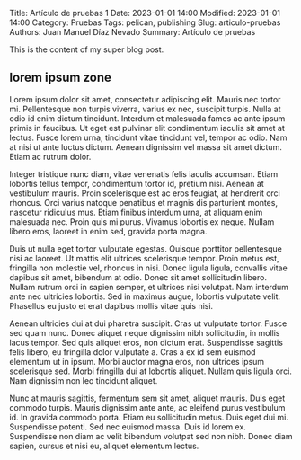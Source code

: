 Title: Artículo de pruebas 1
Date: 2023-01-01 14:00
Modified: 2023-01-01 14:00
Category: Pruebas
Tags: pelican, publishing
Slug: articulo-pruebas
Authors: Juan Manuel Díaz Nevado
Summary: Artículo de pruebas

This is the content of my super blog post.

## lorem ipsum zone

Lorem ipsum dolor sit amet, consectetur adipiscing elit. Mauris nec tortor mi. Pellentesque non turpis viverra, varius ex nec, suscipit turpis. Nulla at odio id enim dictum tincidunt. Interdum et malesuada fames ac ante ipsum primis in faucibus. Ut eget est pulvinar elit condimentum iaculis sit amet at lectus. Fusce lorem urna, tincidunt vitae tincidunt vel, tempor ac odio. Nam at nisi ut ante luctus dictum. Aenean dignissim vel massa sit amet dictum. Etiam ac rutrum dolor.

Integer tristique nunc diam, vitae venenatis felis iaculis accumsan. Etiam lobortis tellus tempor, condimentum tortor id, pretium nisi. Aenean at vestibulum mauris. Proin scelerisque est ac eros feugiat, at hendrerit orci rhoncus. Orci varius natoque penatibus et magnis dis parturient montes, nascetur ridiculus mus. Etiam finibus interdum urna, at aliquam enim malesuada nec. Proin quis mi purus. Vivamus lobortis ex neque. Nullam libero eros, laoreet in enim sed, gravida porta magna.

Duis ut nulla eget tortor vulputate egestas. Quisque porttitor pellentesque nisi ac laoreet. Ut mattis elit ultrices scelerisque tempor. Proin metus est, fringilla non molestie vel, rhoncus in nisi. Donec ligula ligula, convallis vitae dapibus sit amet, bibendum at odio. Donec sit amet sollicitudin libero. Nullam rutrum orci in sapien semper, et ultrices nisi volutpat. Nam interdum ante nec ultricies lobortis. Sed in maximus augue, lobortis vulputate velit. Phasellus eu justo et erat dapibus mollis vitae quis nisi.

Aenean ultricies dui at dui pharetra suscipit. Cras ut vulputate tortor. Fusce sed quam nunc. Donec aliquet neque dignissim nibh sollicitudin, in mollis lacus tempor. Sed quis aliquet eros, non dictum erat. Suspendisse sagittis felis libero, eu fringilla dolor vulputate a. Cras a ex id sem euismod elementum ut in ipsum. Morbi auctor magna eros, non ultrices ipsum scelerisque sed. Morbi fringilla dui at lobortis aliquet. Nullam quis ligula orci. Nam dignissim non leo tincidunt aliquet.

Nunc at mauris sagittis, fermentum sem sit amet, aliquet mauris. Duis eget commodo turpis. Mauris dignissim ante ante, ac eleifend purus vestibulum id. In gravida commodo porta. Etiam eu sollicitudin metus. Duis eget dui mi. Suspendisse potenti. Sed nec euismod massa. Duis id lorem ex. Suspendisse non diam ac velit bibendum volutpat sed non nibh. Donec diam sapien, cursus et nisi eu, aliquet elementum lectus. 